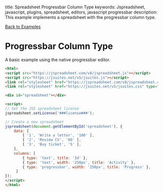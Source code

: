 title: Spreadsheet Progressbar Column Type
keywords: Jspreadsheet, javascript, plugins, spreadsheet, editors, javascript progressbar
description: This example implements a spreadsheet with the progressbar column type.

[Back to Examples](/docs/v8/examples "Back to the examples section")

# Progressbar Column Type

A basic example using the native progressbar editor. 

```html
<html>
<script src="https://jspreadsheet.com/v8/jspreadsheet.js"></script>
<script src="https://jsuites.net/v5/jsuites.js"></script>
<link rel="stylesheet" href="https://jspreadsheet.com/v8/jspreadsheet.css" type="text/css" />
<link rel="stylesheet" href="https://jsuites.net/v5/jsuites.css" type="text/css" />

<div id="spreadsheet"></div>

<script>
// Set the JSS spreadsheet license
jspreadsheet.setLicense('###license###');

// Create a new spreadsheet
jspreadsheet(document.getElementById('spreadsheet'), {
    data: [
        [ '1', 'Write a letter', '100' ],
        [ '2', 'Review CV', '60' ],
        [ '3', 'Buy ticket', '5' ],
    ],
    columns: [
        { type: 'text', title: 'Id' },
        { type: 'text', width: '250px', title: 'Activity' },
        { type: 'progressbar', width: '250px', title: 'Progress' },
     ]
});
</script>
</html>
```
 

